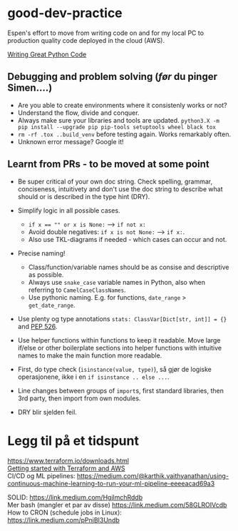 # good-dev-practice
Espen's effort to move from writing code on and for my local PC to production quality code deployed in the cloud (AWS).

[Writing Great Python Code](https://docs.python-guide.org/#writing-great-python-code)  

## Debugging and problem solving (_før_ du pinger Simen....)
* Are you able to create environments where it consistenly works or not?
* Understand the flow, divide and conquer.
* Always make sure your libraries and tools are updated. `python3.X -m pip install --upgrade pip pip-tools setuptools wheel black tox`
* `rm -rf .tox ..build_venv` before testing again. Works remarkably often.
* Unknown error message? Google it!

## Learnt from PRs - to be moved at some point
- Be super critical of your own doc string. Check spelling, grammar, conciseness, intuitivety and don't use the doc string to describe what should or is described in the type hint (DRY).
- Simplify logic in all possible cases. 
    - `if x == "" or x is None:` --> `if not x:`
    - Avoid double negatives: `if x is not None:` --> `if x:`. 
    - Also use TKL-diagrams if needed - which cases can occur and not.
- Precise naming!
    - Class/function/variable names should be as consise and descriptive as possible.
    - Always use `snake_case` variable names in Python, also when referring to `CamelCaseClassNames`.  
    - Use pythonic naming. E.g. for functions, `date_range` > `get_date_range`.
    
- Use plenty og type annotations `stats: ClassVar[Dict[str, int]] = {}` and [PEP 526](https://www.python.org/dev/peps/pep-0526/).  

- Use helper functions within functions to keep it readable. Move large if/else or other boilerplate sections into helper functions with intuitive
names to make the main function more readable.
- First, do type check (`isinstance(value, type)`), så gjør de logiske operasjonene, ikke i en `if isinstance .. else ...`.  
- Line changes between groups of `import`s, first standard libraries, then 3rd party, then import from own modules.  

- DRY blir sjelden feil.





# Legg til på et tidspunt
https://www.terraform.io/downloads.html  
[Getting started with Terraform and AWS](https://learn.hashicorp.com/collections/terraform/aws-get-started)  
CI/CD og ML pipelines: https://medium.com/@karthik.vaithyanathan/using-continuous-machine-learning-to-run-your-ml-pipeline-eeeeacad69a3

SOLID: https://link.medium.com/HgjlmchRddb  
Mer bash (mangler et par av disse) https://link.medium.com/58GLROIVcdb  
How to CRON (schedule jobs in Linux): https://link.medium.com/pPnjBI3Undb

